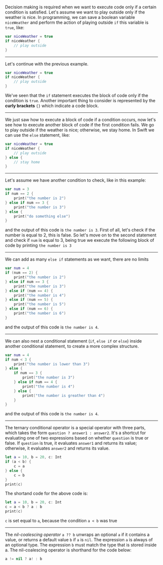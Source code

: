 Decision making is required when we want to execute code only if a certain condition is satisfied.
Let's assume we want to play outside only if the weather is nice.
In programming, we can save a boolean variable `niceWeather` and perform the action of playing outside `if` this variable is `true`, like:
```swift
var niceWeather = true
if niceWeather {
    // play outside
}
```

---

Let's continue with the previous example.
```swift
var niceWeather = true
if niceWeather {
    // play outside
}
```
We've seen that the `if` statement executes the block of code only if the condition is `true`.
Another important thing to consider is represented by the **curly brackets** `{}` which indicate a code block.

---

We just saw how to execute a block of code if a condition occurs, now let's see how to execute another block of code if the first condition fails.
We go to play outside if the weather is nice; otherwise, we stay home.
In Swift we can use the `else` statement, like:
```swift
var niceWeather = true
if niceWeather {
    // play outside
} else {
    // stay home
}
```

---

Let's assume we have another condition to check, like in this example:
```swift
var num = 3
if num == 2 {
    print("the number is 2")
} else if num == 3 {
    print("the number is 3")
} else {
    print("do something else")
}
```
and the output of this code is `the number is 3`.
First of all, let's check if the number is equal to 2, this is false.
So let's move on to the second statement and check if `num` is equal to 3, being true we execute the following block of code by printing `the number is 3`

---

We can add as many `else if` statements as we want, there are no limits
```swift
var num = 4
if (num == 2) {
    print("the number is 2")
} else if num == 3 {
    print("the number is 3")
} else if (num == 4) {
    print("the number is 4")
} else if (num == 5) {
    print("the number is 5")
} else if (num == 6) {
    print("the number is 6")
}
```
and the output of this code is `the number is 4`.

---

We can also nest a conditional statement (`if`, `else if` or `else`) inside another conditional statement, to create a more complex structure.
```swift
var num = 4
if num < 3 {
    print("the number is lower than 3")
} else {
    if num == 3 {
        print("the number is 3")
    } else if num == 4 {
        print("the number is 4")
    } else {
        print("the number is greather than 4")
    }
}
```
and the output of this code is `the number is 4`.

---

The ternary conditional operator is a special operator with three parts, which takes the form `question ? answer1 : answer2`.
It's a shortcut for evaluating one of two expressions based on whether `question` is true or false.
If `question` is true, it evaluates `answer1` and returns its value; otherwise, it evaluates `answer2` and returns its value.
```swift
let a = 10, b = 20, c: Int
if (a < b) {
    c = a
} else {
    c = b
}
print(c)
```
The shortand code for the above code is:
```swift
let a = 10, b = 20, c: Int
c = a < b ? a : b
print(c)
```
`c` is set equal to `a`, because the condition `a < b` was true

---

The _nil-coalescing operator_ `a ?? b` unwraps an optional `a` if it contains a value, or returns a default value `b` if `a` is `nil`.
The expression `a` is always of an optional type.
The expression `b` must match the type that is stored inside a.
The nil-coalescing operator is shorthand for the code below:
```swift
a != nil ? a! : b
```
